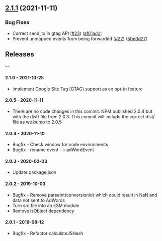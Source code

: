 ## [2.1.1](https://github.com/mparticle-integrations/mparticle-javascript-integration-adwords/compare/v2.1.0...v2.1.1) (2021-11-11)


### Bug Fixes

* Correct send_to in gtag API ([#23](https://github.com/mparticle-integrations/mparticle-javascript-integration-adwords/issues/23)) ([af01adc](https://github.com/mparticle-integrations/mparticle-javascript-integration-adwords/commit/af01adc2b04453f77845e228bff4aa6c49824fde))
* Prevent unmapped events from being forwarded ([#22](https://github.com/mparticle-integrations/mparticle-javascript-integration-adwords/issues/22)) ([50e6d27](https://github.com/mparticle-integrations/mparticle-javascript-integration-adwords/commit/50e6d279dff666f5621e585878672707a21d911f))

## Releases
--

#### 2.1.0 - 2021-10-25
* Implement Google Site Tag (GTAG) support as an opt-in feature

#### 2.0.5 - 2020-11-11
* There are no code changes in this commit. NPM published 2.0.4 but with the dist/ file from 2.0.3. This commit will include the correct dist/ file as we bump to 2.0.5

#### 2.0.4 - 2020-11-10
* Bugfix - Check window for node environments
* Bugfix - rename event --> adWordEvent

#### 2.0.3 - 2020-02-03
* Update package.json

#### 2.0.2 - 2019-10-03
* Bugfix - Remove parseInt(conversionId) which could result in NaN and data not sent to AdWords
* Turn src file into an ESM module
* Remove isObject dependency

#### 2.0.1 - 2019-08-12
* Bugfix - Refactor calculateJSHash
